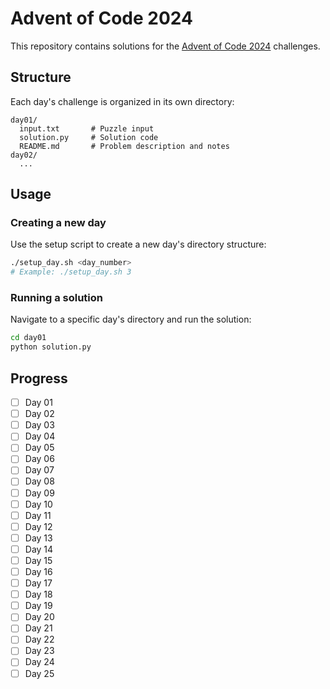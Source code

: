 # Advent of Code 2024

This repository contains solutions for the [Advent of Code 2024](https://adventofcode.com/2024) challenges.

## Structure

Each day's challenge is organized in its own directory:
```
day01/
  input.txt       # Puzzle input
  solution.py     # Solution code
  README.md       # Problem description and notes
day02/
  ...
```

## Usage

### Creating a new day
Use the setup script to create a new day's directory structure:
```bash
./setup_day.sh <day_number>
# Example: ./setup_day.sh 3
```

### Running a solution
Navigate to a specific day's directory and run the solution:
```bash
cd day01
python solution.py
```

## Progress

- [ ] Day 01
- [ ] Day 02
- [ ] Day 03
- [ ] Day 04
- [ ] Day 05
- [ ] Day 06
- [ ] Day 07
- [ ] Day 08
- [ ] Day 09
- [ ] Day 10
- [ ] Day 11
- [ ] Day 12
- [ ] Day 13
- [ ] Day 14
- [ ] Day 15
- [ ] Day 16
- [ ] Day 17
- [ ] Day 18
- [ ] Day 19
- [ ] Day 20
- [ ] Day 21
- [ ] Day 22
- [ ] Day 23
- [ ] Day 24
- [ ] Day 25